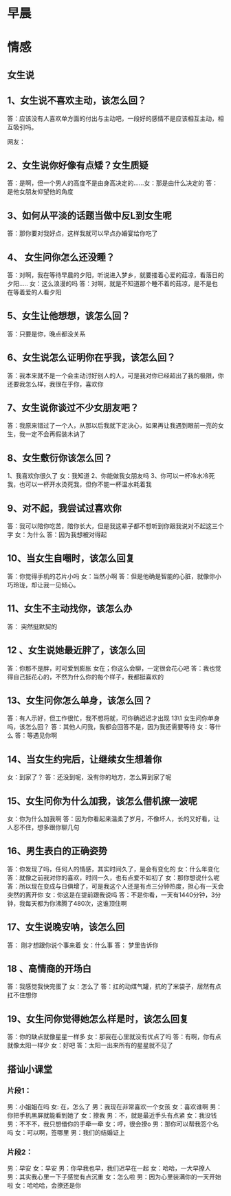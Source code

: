 # 早晨



# 情感



## 女生说

## 1、女生说不喜欢主动，该怎么回？

答：应该没有人喜欢单方面的付出与主动吧，一段好的感情不是应该相互主动，相互吸引吗。

网友：

## 2、女生说你好像有点矮？女生质疑

答：是啊，但一个男人的高度不是由身高决定的......女：那是由什么决定的 答：是他女朋友仰望他的角度

##  3、如何从平淡的话题当做中反L到女生呢

答：那你要对我好点，这样我就可以早点办婚宴给你吃了


## 4、 女生问你怎么还没睡？

答：对啊，我在等待早晨的夕阳，听说进入梦乡，就要搂着心爱的菇凉，看落日的夕阳..... 女：这么浪漫的吗 答：对啊，就是不知道那个睡不着的菇凉，是不是也在等着爱的人看夕阳

## 5、女生让他想想，该怎么回？

答：只要是你，晚点都没关系

## 6、女生说怎么证明你在乎我，该怎么回？
答：我本来就不是一个会主动讨好别人的人，可是我对你已经超出了我的极限，你还要我怎么样，我很在乎你，喜欢你
## 7、女生说你谈过不少女朋友吧？
答：我原来错过了一个人，从那以后我就下定决心，如果再让我遇到眼前一亮的女生，我一定不会再假装木讷了
## 8、女生敷衍你该怎么回？
1、我喜欢你很久了
女：我知道
2、你能做我女朋友吗
3、你可以一杯冷水冷死我，也可以一杯开水烫死我，但你不能一杯温水耗着我
## 9、对不起，我尝试过喜欢你
答：我可以陪你吃苦，陪你长大，但是我这辈子都不想听到你跟我说对不起这三个字
女：为什么
答：因为我想被对得起
## 10、当女生自嘲时，该怎么回复
答：你觉得手机的芯片小吗
女：当然小啊
答：但是他确是智能的心脏，就像你小巧玲珑，却让我一见倾心。

## 11、女生不主动找你，该怎么办
答： 突然挺默契的

## 12 、女生说她最近胖了，该怎么回
答：你那不是胖，时可爱到膨胀
女在；你这么会聊，一定很会花心吧
答：我也觉得自己挺花心的，不然为什么你的每个样子，我都挺喜欢的

## 13、女生问你怎么单身，该怎么回？
答：有人示好，但工作很忙，我不想将就，可你确迟迟才出现
13\1 女生问你单身吗，该怎么回？
答：其他人问我，我都会回答不是，因为我还需要等待
女：等什么
答：等遇见你啊


## 14、当女生约完后，让继续女生想着你
女：到家了？
答：还没到呢，没有你的地方，怎么算到家了呢

## 15、女生问你为什么加我，该怎么借机撩一波呢
女：你为什么加我啊
答：因为你看起来温柔了岁月，不像坏人，长的又好看，让人忍不住，想多跟你聊几句

## 16、男生表白的正确姿势
答：你发现了吗，任何人的情感，其实时间久了，是会有变化的
女：什么年变化
答：就像之前我对你的喜欢，时间一久，也有点爱不如初了
女：那你想说什么呢
答：所以现在变成与日俱增了，可是我这个人还是有点三分钟热度，担心有一天会突然的离开你
女：你这是在提前跟我说吗
答：不是你看，一天有1440分钟，3分钟，我每天都为你沸腾了480次，这谁顶住啊

## 17、女生说晚安呐，该怎么回
答： 刚才想跟你说个事来着
女：什么事
答： 梦里告诉你

## 18 、高情商的开场白
答：我感觉我快完蛋了
女：怎么了
答：扛的动煤气罐，抗的了米袋子，居然有点扛不住想你

## 19、女生问你觉得她怎么样是时，该怎么回复
答：你的缺点就像星星一样多
女：那我在心里就没有优点了吗
答：有啊，你有点就像太阳一样少
女：好吧
答：太阳一出来所有的星星就不见了





## 搭讪小课堂

### 片段1：

男：小姐姐在吗
女:  在，怎么了
男：我现在非常喜欢一个女孩
女：喜欢谁啊
男：你把手机黑屏就能看到她了
女：撩我
男：不，就是最近手头有点紧
女：我没钱
男：不不不，我只想借你的手牵一牵
女：哼，很会撩o
男：那你可以帮我签个名吗
女：可以啊，签哪里
男：我们的结婚证上

### 片段2：

男：早安
女：早安
男：你早我也早，我们迟早在一起
女：哈哈，一大早撩人
男：其实我心里一下子感觉有点沉重
女：怎么啦
男：因为心里装满你的一天开始啦
女：哈哈哈，会撩还是你